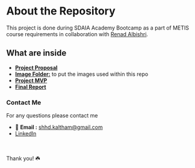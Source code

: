 # About the Repository 
This project is done during SDAIA Academy Bootcamp as a part of METIS course requirements in collaboration with [Renad Albishri](https://github.com/renad-albishri).
## What are inside 
- [**Project Proposal**](Image_Captioning_Proposal.md)
- [**Image Folder:**](/Image) to put the images used within this repo
- [**Project MVP**](Image_Captioning_MVP.md)
- [**Final Report**](Image_Captioning_Final_Report.md)

### Contact Me
For any questions please contact me <br/>
- 📧 **Email :** shhd.kaltham@gmail.com <br/>
- [LinkedIn](www.linkedin.com/in/shahad-alkaltham)

<br/><br/>
Thank you! ☘️
